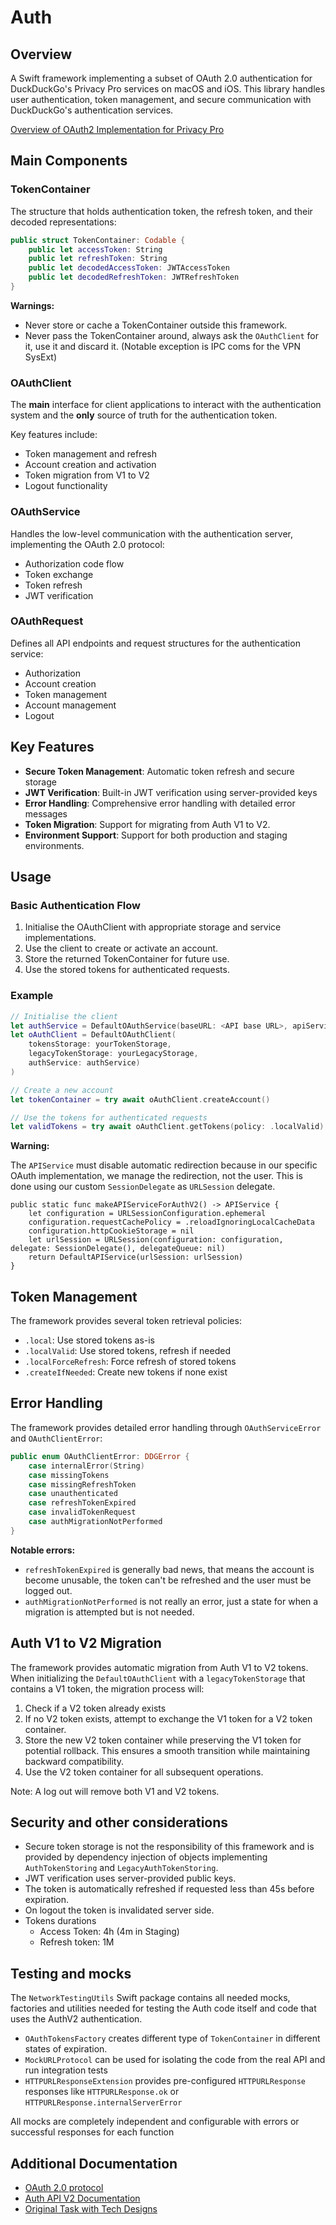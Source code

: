# Auth

## Overview

A Swift framework implementing a subset of OAuth 2.0 authentication for DuckDuckGo's Privacy Pro services on macOS and iOS. This library handles user authentication, token management, and secure communication with DuckDuckGo's authentication services.

[Overview of OAuth2 Implementation for Privacy Pro](https://dub.duckduckgo.com/duckduckgo/ddg/blob/main/components/auth/docs/AuthAPIV2Documentation.md#overview-of-oauth2-implementation-for-privacy-pro)

## Main Components

### TokenContainer
The structure that holds authentication token, the refresh token, and their decoded representations:

```swift
public struct TokenContainer: Codable {
    public let accessToken: String
    public let refreshToken: String
    public let decodedAccessToken: JWTAccessToken
    public let decodedRefreshToken: JWTRefreshToken
}
```

**Warnings:**
- Never store or cache a TokenContainer outside this framework.
- Never pass the TokenContainer around, always ask the `OAuthClient` for it, use it and discard it. (Notable exception is IPC coms for the VPN SysExt) 

### OAuthClient
The **main** interface for client applications to interact with the authentication system and the **only** source of truth for the authentication token. 

Key features include:
- Token management and refresh
- Account creation and activation
- Token migration from V1 to V2
- Logout functionality

### OAuthService
Handles the low-level communication with the authentication server, implementing the OAuth 2.0 protocol:
- Authorization code flow
- Token exchange
- Token refresh
- JWT verification

### OAuthRequest
Defines all API endpoints and request structures for the authentication service:
- Authorization
- Account creation
- Token management
- Account management
- Logout

## Key Features

- **Secure Token Management**: Automatic token refresh and secure storage
- **JWT Verification**: Built-in JWT verification using server-provided keys
- **Error Handling**: Comprehensive error handling with detailed error messages
- **Token Migration**: Support for migrating from Auth V1 to V2.
- **Environment Support**: Support for both production and staging environments.

## Usage

### Basic Authentication Flow

1. Initialise the OAuthClient with appropriate storage and service implementations.
2. Use the client to create or activate an account.
3. Store the returned TokenContainer for future use.
4. Use the stored tokens for authenticated requests.

### Example

```swift
// Initialise the client
let authService = DefaultOAuthService(baseURL: <API base URL>, apiService: <Your APIService>)
let oAuthClient = DefaultOAuthClient(
    tokensStorage: yourTokenStorage,
    legacyTokenStorage: yourLegacyStorage,
    authService: authService)
)

// Create a new account
let tokenContainer = try await oAuthClient.createAccount()

// Use the tokens for authenticated requests
let validTokens = try await oAuthClient.getTokens(policy: .localValid)
```

**Warning:**

The `APIService` must disable automatic redirection because in our specific OAuth implementation, we manage the redirection, not the user.
This is done using our custom `SessionDelegate` as `URLSession` delegate.

```
public static func makeAPIServiceForAuthV2() -> APIService {
    let configuration = URLSessionConfiguration.ephemeral
    configuration.requestCachePolicy = .reloadIgnoringLocalCacheData
    configuration.httpCookieStorage = nil
    let urlSession = URLSession(configuration: configuration, delegate: SessionDelegate(), delegateQueue: nil)
    return DefaultAPIService(urlSession: urlSession)
}
```

## Token Management

The framework provides several token retrieval policies:

- `.local`: Use stored tokens as-is
- `.localValid`: Use stored tokens, refresh if needed
- `.localForceRefresh`: Force refresh of stored tokens
- `.createIfNeeded`: Create new tokens if none exist

## Error Handling

The framework provides detailed error handling through `OAuthServiceError` and `OAuthClientError`:

```swift
public enum OAuthClientError: DDGError {
    case internalError(String)
    case missingTokens
    case missingRefreshToken
    case unauthenticated
    case refreshTokenExpired
    case invalidTokenRequest
    case authMigrationNotPerformed
}
```

**Notable errors:**

- `refreshTokenExpired` is generally bad news, that means the account is become unusable, the token can't be refreshed and the user must be logged out.
- `authMigrationNotPerformed` is not really an error, just a state for when a migration is attempted but is not needed.

## Auth V1 to V2 Migration

The framework provides automatic migration from Auth V1 to V2 tokens. When initializing the `DefaultOAuthClient` with a `legacyTokenStorage` that contains a V1 token, the migration process will:

1. Check if a V2 token already exists
2. If no V2 token exists, attempt to exchange the V1 token for a V2 token container.
3. Store the new V2 token container while preserving the V1 token for potential rollback. This ensures a smooth transition while maintaining backward compatibility.
4. Use the V2 token container for all subsequent operations.

Note: A log out will remove both V1 and V2 tokens.

## Security and other considerations

- Secure token storage is not the responsibility of this framework and is provided by dependency injection of objects implementing `AuthTokenStoring` and `LegacyAuthTokenStoring`.
- JWT verification uses server-provided public keys.
- The token is automatically refreshed if requested less than 45s before expiration.
- On logout the token is invalidated server side.
- Tokens durations
    - Access Token: 4h (4m in Staging)
    - Refresh token: 1M
    
    
## Testing and mocks

The `NetworkTestingUtils` Swift package contains all needed mocks, factories and utilities needed for testing the Auth code itself and code that uses the AuthV2 authentication.

- `OAuthTokensFactory` creates different type of `TokenContainer` in different states of expiration.
- `MockURLProtocol` can be used for isolating the code from the real API and run integration tests  
- `HTTPURLResponseExtension` provides pre-configured `HTTPURLResponse` responses like `HTTPURLResponse.ok` or `HTTPURLResponse.internalServerError`

All mocks are completely independent and configurable with errors or successful responses for each function

## Additional Documentation
- [OAuth 2.0 protocol](https://auth0.com/intro-to-iam/what-is-oauth-2)
- [Auth API V2 Documentation](https://dub.duckduckgo.com/duckduckgo/ddg/blob/main/components/auth/docs/AuthAPIV2Documentation.md)
- [Original Task with Tech Designs](https://app.asana.com/1/137249556945/project/72649045549333/task/1207591586576970?focus=true)
